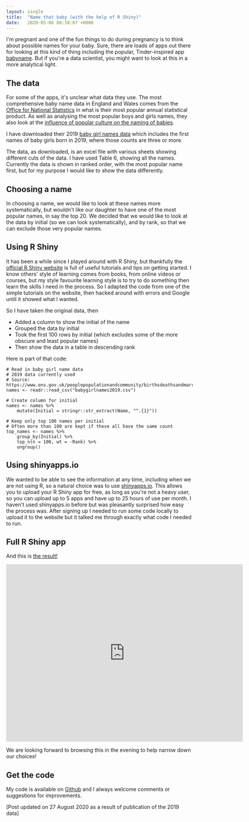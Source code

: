 ```yaml
---
layout: single
title:  "Name that baby (with the help of R Shiny)"
date:   2020-05-06 08:38:07 +0000
---
```


I&#39;m pregnant and one of the fun things to do during pregnancy is to think about possible names for your baby. Sure, there are loads of apps out there for looking at this kind of thing including the popular, Tinder-inspired app [babyname](https://babyname-app.com/). But if you&#39;re a data scientist, you might want to look at this in a more analytical light.

## The data

For some of the apps, it&#39;s unclear what data they use. The most comprehensive baby name data in England and Wales comes from the [Office for National Statistics](https://www.ons.gov.uk/peoplepopulationandcommunity/birthsdeathsandmarriages/livebirths/bulletins/babynamesenglandandwales/previousReleases) in what is their most popular annual statistical product. As well as analysing the most popular boys and girls names, they also look at the [influence of popular culture on the naming of babies](https://www.ons.gov.uk/peoplepopulationandcommunity/birthsdeathsandmarriages/livebirths/articles/10popcultureinfluencesonbabynamesgameofthronesmarvelfrozenandmore/2015-08-17).

I have downloaded their 2019 [baby girl names data](https://www.ons.gov.uk/peoplepopulationandcommunity/birthsdeathsandmarriages/livebirths/datasets/babynamesenglandandwalesbabynamesstatisticsgirls) which includes the first names of baby girls born in 2019, where those counts are three or more.

The data, as downloaded, is an excel file with various sheets showing different cuts of the data. I have used Table 6, showing all the names. Currently the data is shown in ranked order, with the most popular name first, but for my purpose I would like to show the data differently.

## Choosing a name

In choosing a name, we would like to look at these names more systematically, but wouldn&#39;t like our daughter to have one of the most popular names, in say the top 20. We decided that we would like to look at the data by initial (so we can look systematically), and by rank, so that we can exclude those very popular names.

## Using R Shiny

It has been a while since I played around with R Shiny, but thankfully the [official R Shiny website](https://shiny.rstudio.com/) is full of useful tutorials and tips on getting started. I know others&#39; style of learning comes from books, from online videos or courses, but my style favourite learning style is to try to do something then learn the skills I need in the process. So I adapted the code from one of the simple tutorials on the website, then hacked around with errors and Google until it showed what I wanted.

So I have taken the original data, then

- Added a column to show the initial of the name
- Grouped the data by initial
- Took the first 100 rows by initial (which excludes some of the more obscure and least popular names)
- Then show the data in a table in descending rank

Here is part of that code:

```
# Read in baby girl name data
# 2019 data currently used
# Source: https://www.ons.gov.uk/peoplepopulationandcommunity/birthsdeathsandmarriages/livebirths/datasets/babynamesenglandandwalesbabynamesstatisticsgirls
names <- readr::read_csv("babygirlnames2019.csv")

# Create column for initial
names <- names %>%
	mutate(Initial = stringr::str_extract(Name, "^.{1}"))

# Keep only top 100 names per initial
# Often more than 100 are kept if these all have the same count
top_names <- names %>%
	group_by(Initial) %>%
	top_n(n = 100, wt = -Rank) %>%
	ungroup()
```

## Using shinyapps.io

We wanted to be able to see the information at any time, including when we are not using R, so a natural choice was to use [shinyapps.io](https://www.shinyapps.io/). This allows you to upload your R Shiny app for free, as long as you&#39;re not a heavy user, so you can upload up to 5 apps and have up to 25 hours of use per month. I haven&#39;t used shinyapps.io before but was pleasantly surprised how easy the process was. After signing up I needed to run some code locally to upload it to the website but it talked me through exactly what code I needed to run.

## Full R Shiny app

And this is [the result!](https://gaskyk.shinyapps.io/baby_names/)

<embed src="https://gaskyk.shinyapps.io/baby_names/" width="640" height="480">


We are looking forward to browsing this in the evening to help narrow down our choices!

## Get the code

My code is available on [Github](https://github.com/gaskyk/baby_names) and I always welcome comments or suggestions for improvements.

[Post updated on 27 August 2020 as a result of publication of the 2019 data]
